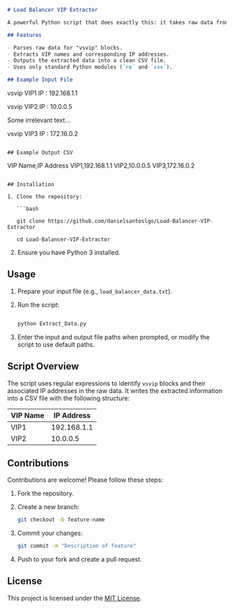 ```markdown

# Load Balancer VIP Extractor

A powerful Python script that does exactly this: it takes raw data from a file and pulls out key information—specifically VIP names and IP addresses from a Load Balancer—and exports it into a CSV file (like a mini spreadsheet).

## Features

- Parses raw data for "vsvip" blocks.
- Extracts VIP names and corresponding IP addresses.
- Outputs the extracted data into a clean CSV file.
- Uses only standard Python modules (`re` and `csv`).

## Example Input File

```
vsvip VIP1
  IP : 192.168.1.1

vsvip VIP2
  IP : 10.0.0.5

Some irrelevant text...

vsvip VIP3
  IP : 172.16.0.2
```

## Example Output CSV

```
VIP Name,IP Address
VIP1,192.168.1.1
VIP2,10.0.0.5
VIP3,172.16.0.2
```

## Installation

1. Clone the repository:

   ```bash

   git clone https://github.com/danielsantoslgo/Load-Balancer-VIP-Extractor

   cd Load-Balancer-VIP-Extractor

   ```

2. Ensure you have Python 3 installed.

## Usage

1. Prepare your input file (e.g., `load_balancer_data.txt`).
   
2. Run the script:
   
   ```bash
   
   python Extract_Data.py
   
   ```

5. Enter the input and output file paths when prompted, or modify the script to use default paths.

## Script Overview

The script uses regular expressions to identify `vsvip` blocks and their associated IP addresses in the raw data. It writes the extracted information into a CSV file with the following structure:

| VIP Name | IP Address  |
|----------|-------------|
| VIP1     | 192.168.1.1 |
| VIP2     | 10.0.0.5    |

## Contributions

Contributions are welcome! Please follow these steps:

1. Fork the repository.
   
2. Create a new branch:
   
   ```bash
   git checkout -b feature-name
   ```
   
3. Commit your changes:
   
   ```bash
   git commit -m "Description of feature"
   ```
   
4. Push to your fork and create a pull request.

## License

This project is licensed under the [MIT License](LICENSE).


